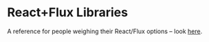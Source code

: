 # React+Flux Libraries
A reference for people weighing their React/Flux options – look [here](http://conceptualitis.github.io/react-flux-libraries/).
